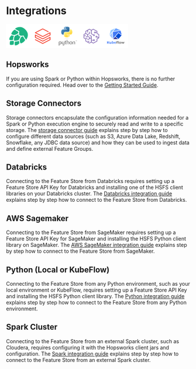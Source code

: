 # Integrations

![Feature Store Integrations](assets/images/integrations.png)

## Hopsworks

If you are using Spark or Python within Hopsworks, there is no further configuration required. Head over to the [Getting Started Guide](quickstart.md).

## Storage Connectors

Storage connectors encapsulate the configuration information needed for a Spark or Python execution engine to securely read and write to a specific storage. The [storage connector guide](integrations/storage-connectors.md) explains step by step how to configure different data sources (such as S3, Azure Data Lake, Redshift, Snowflake, any JDBC data source) and how they can be used to ingest data and define external Feature Groups.

## Databricks

Connecting to the Feature Store from Databricks requires setting up a Feature Store API Key for Databricks and installing one of the HSFS client libraries on your Databricks cluster. The [Databricks integration guide](integrations/databricks/configuration.md) explains step by step how to connect to the Feature Store from Databricks.

## AWS Sagemaker

Connecting to the Feature Store from SageMaker requires setting up a Feature Store API Key for SageMaker and installing the HSFS Python client library on SageMaker. The [AWS SageMaker integration guide](integrations/sagemaker.md) explains step by step how to connect to the Feature Store from SageMaker.

## Python (Local or KubeFlow)

Connecting to the Feature Store from any Python environment, such as your local environment or KubeFlow, requires setting up a Feature Store API Key and installing the HSFS Python client library. The [Python integration guide](integrations/python.md) explains step by step how to connect to the Feature Store from any Python environment.

## Spark Cluster

Connecting to the Feature Store from an external Spark cluster, such as Cloudera, requires configuring it with the Hopsworks client jars and configuration. The [Spark integration guide](integrations/spark.md) explains step by step how to connect to the Feature Store from an external Spark cluster.
